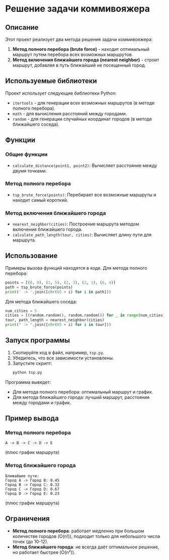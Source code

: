 # Решение задачи коммивояжера

## Описание
Этот проект реализует два метода решения задачи коммивояжера:
1. **Метод полного перебора (brute force)** - находит оптимальный маршрут путем перебора всех возможных маршрутов.
2. **Метод включения ближайшего города (nearest neighbor)** - строит маршрут, добавляя в путь ближайший не посещенный город.

## Используемые библиотеки
Проект использует следующие библиотеки Python:
- `itertools` - для генерации всех возможных маршрутов (в методе полного перебора).
- `math` - для вычисления расстояний между городами.
- `random` - для генерации случайных координат городов (в методе ближайшего соседа).

## Функции

### Общие функции
- `calculate_distance(point1, point2)`: Вычисляет расстояние между двумя точками.

### Метод полного перебора
- `tsp_brute_force(points)`: Перебирает все возможные маршруты и находит самый короткий.

### Метод включения ближайшего города
- `nearest_neighbor(cities)`: Построение маршрута методом включения ближайшего города.
- `calculate_path_length(tour, cities)`: Вычисляет длину пути для маршрута.

## Использование
Примеры вызова функций находятся в коде. 
Для метода полного перебора:
```python
points = [(0, 0), (1, 5), (2, 3), (2, 1), (6, 4)]
path = tsp_brute_force(points)
print(' -> '.join([chr(65 + i) for i in path]))
```

Для метода ближайшего соседа:
```python
num_cities = 5
cities = [(random.random(), random.random()) for _ in range(num_cities)]
tour, path_length = nearest_neighbor(cities)
print(" -> ".join([chr(65 + i) for i in tour]))
```

## Запуск программы

1. Скопируйте код в файл, например, `tsp.py`.
2. Убедитесь, что все зависимости установлены.
3. Запустите скрипт:
   ```bash
   python tsp.py
   ```

Программа выведет:
- Для метода полного перебора: оптимальный маршрут и график.
- Для метода ближайшего города: лучший маршрут, расстояния между городами и график.

## Пример вывода

### Метод полного перебора
```
A -> B -> C -> D -> E
```
(плюс график маршрута)

### Метод ближайшего города
```
Ближайшие пути:
Город A -> Город B: 0.45
Город B -> Город C: 0.32
Город C -> Город D: 0.67
Город D -> Город E: 0.23
```
(плюс график маршрута)

## Ограничения

- **Метод полного перебора**: работает медленно при большом количестве городов (O(n!)), подходит только для небольшого числа точек (до 10-12).
- **Метод ближайшего города**: не всегда даёт оптимальное решение, но работает быстрее (O(n²)).
